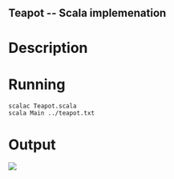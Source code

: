 Teapot -- Scala implemenation
-----------------------------

Description
===========



Running
=======

```
scalac Teapot.scala 
scala Main ../teapot.txt
```

Output
======
<img src="https://github.com/gousiosg/teapots/blob/master/gousiosg/teapot.png?raw=true"/>

